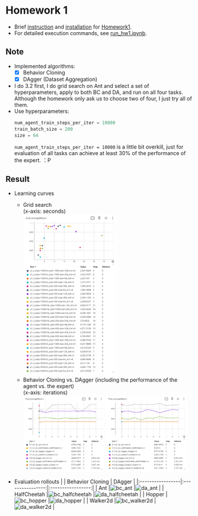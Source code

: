 # Homework 1
* Brief [instruction] and [installation] for [Homework1].
* For detailed execution commands, see [run_hw1.ipynb].

## Note
* Implemented algorithms:
  * [x] Behavior Cloning
  * [x] DAgger (Dataset Aggregation)
* I do 3.2 first, I do grid search on Ant and select a set of hyperparameters, apply to both BC and DA, and run on all four tasks. Although the homework only ask us to choose two of four, I just try all of them.
* Use hyperparameters:
  ```python
  num_agent_train_steps_per_iter = 10000
  train_batch_size = 200
  size = 64
  ```
  `num_agent_train_steps_per_iter = 10000` is a little bit overkill, just for evaluation of all tasks can achieve at least 30% of the performance of the expert. ：P

## Result
* Learning curves
  * Grid search  
    (x-axis: seconds)  
    <img src="results/grid search.png" width="55%" />
  * Behavior Cloning vs. DAgger (including the performance of the agent vs. the expert)  
    (x-axis: iterations)  
    <img src="results/eval.png" width="48%" />
    <img src="results/train.png" width="48%" />

* Evaluation rollouts
  |                  | Behavior Cloning | DAgger            |
  |:-----------------|:----------------:|:-----------------:|
  | Ant              |![bc_ant]         |![da_ant]          |
  | HalfCheetah      |![bc_halfcheetah] |![da_halfcheetah]  |
  | Hopper           |![bc_hopper]      |![da_hopper]       |
  | Walker2d         |![bc_walker2d]    |![da_walker2d]     |



[instruction]: instruction.md
[installation]: installation.md
[Homework1]: https://rail.eecs.berkeley.edu/deeprlcourse/deeprlcourse/static/homeworks/hw1.pdf
[run_hw1.ipynb]: cs285/scripts/run_hw1.ipynb
[bc_ant]: results/bc_ant.gif
[bc_halfcheetah]: results/bc_halfcheetah.gif
[bc_hopper]: results/bc_hopper.gif
[bc_walker2d]: results/bc_walker2d.gif
[da_ant]: results/da_ant.gif
[da_halfcheetah]: results/da_halfcheetah.gif
[da_hopper]: results/da_hopper.gif
[da_walker2d]: results/da_walker2d.gif
